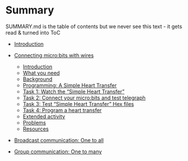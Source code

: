 # Summary

SUMMARY.md is the table of contents
 but we never see this text - it gets read & turned into ToC

* [Introduction](README.md)

* [Connecting micro:bits with wires](wiredcommunication/wiredcommunication.md)

  * [Introduction](wiredcommunication/wiredcommunication.md#id_intro)
  * [What you need](wiredcommunication/wiredcommunication.md#id_wyn)
  * [Background](wiredcommunication/wiredcommunication.md#id_background)
  * [Programming: A Simple Heart Transfer](wiredcommunication/wiredcommunication.md#id_prog_sht)
  * [Task 1: Watch the “Simple Heart Transfer”](wiredcommunication/wiredcommunication.md#id_task1)
  * [Task 2: Connect your micro:bits and test telegraph](wiredcommunication/wiredcommunication.md#id_task2)
  * [Task 3: Test “Simple Heart Transfer” Hex files](wiredcommunication/wiredcommunication.md#id_task3)
  * [Task 4: Program a heart transfer](wiredcommunication/wiredcommunication.md#id_task4)
  * [Extended activity](wiredcommunication/wiredcommunication.md#id_extended_activity)
  * [Problems](wiredcommunication/wiredcommunication.md#id_problems)
  * [Resources](wiredcommunication/wiredcommunication.md#id_resources)

* [Broadcast communication: One to all](broadcast/broadcast.md)

* [Group communication: One to many](groupcommunication/groupcommunication.md)


